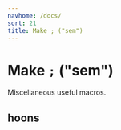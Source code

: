 ```yaml
---
navhome: /docs/
sort: 21
title: Make ; ("sem")
---
```


# Make `;` ("sem")

Miscellaneous useful macros.

## hoons

<list dataPreview="true" className="runes"></list>
